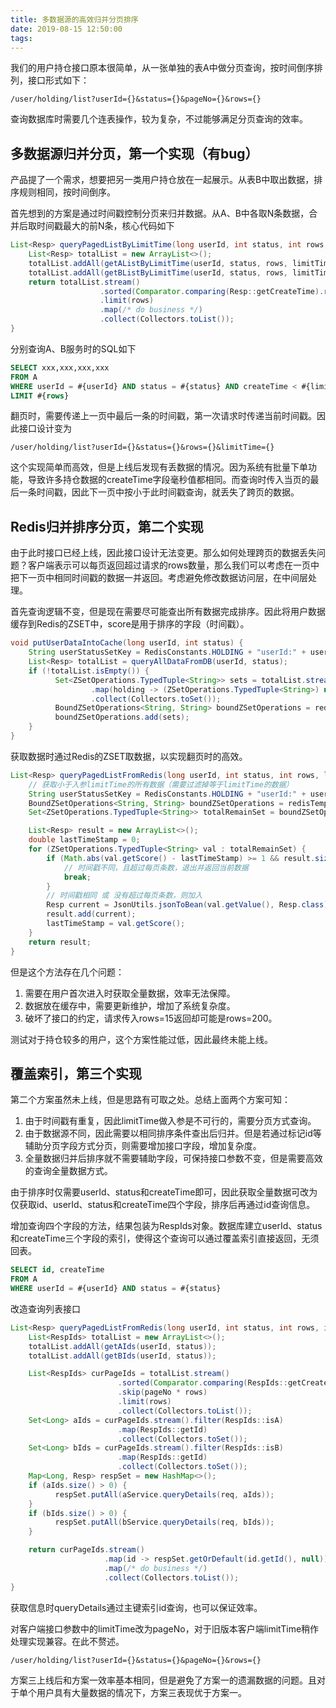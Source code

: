 ```yaml
---
title: 多数据源的高效归并分页排序
date: 2019-08-15 12:50:00
tags:
---
```


我们的用户持仓接口原本很简单，从一张单独的表A中做分页查询，按时间倒序排列，接口形式如下：

```
/user/holding/list?userId={}&status={}&pageNo={}&rows={}
```

查询数据库时需要几个连表操作，较为复杂，不过能够满足分页查询的效率。

## 多数据源归并分页，第一个实现（有bug）

产品提了一个需求，想要把另一类用户持仓放在一起展示。从表B中取出数据，排序规则相同，按时间倒序。

首先想到的方案是通过时间戳控制分页来归并数据。从A、B中各取N条数据，合并后取时间戳最大的前N条，核心代码如下

```java
List<Resp> queryPagedListByLimitTime(long userId, int status, int rows, long limitTime) {
    List<Resp> totalList = new ArrayList<>();
    totalList.addAll(getAListByLimitTime(userId, status, rows, limitTime));
    totalList.addAll(getBListByLimitTime(userId, status, rows, limitTime));
    return totalList.stream()
                    .sorted(Comparator.comparing(Resp::getCreateTime).reversed())
                    .limit(rows)
                    .map(/* do business */)
                    .collect(Collectors.toList());
}
```

分别查询A、B服务时的SQL如下

```sql
SELECT xxx,xxx,xxx,xxx
FROM A
WHERE userId = #{userId} AND status = #{status} AND createTime < #{limitTime}
LIMIT #{rows}
```

翻页时，需要传递上一页中最后一条的时间戳，第一次请求时传递当前时间戳。因此接口设计变为

```
/user/holding/list?userId={}&status={}&rows={}&limitTime={}
```

这个实现简单而高效，但是上线后发现有丢数据的情况。因为系统有批量下单功能，导致许多持仓数据的createTime字段毫秒值都相同。而查询时传入当页的最后一条时间戳，因此下一页中按小于此时间戳查询，就丢失了跨页的数据。

## Redis归并排序分页，第二个实现

由于此时接口已经上线，因此接口设计无法变更。那么如何处理跨页的数据丢失问题？客户端表示可以每页返回超过请求的rows数量，那么我们可以考虑在一页中把下一页中相同时间戳的数据一并返回。考虑避免修改数据访问层，在中间层处理。

首先查询逻辑不变，但是现在需要尽可能查出所有数据完成排序。因此将用户数据缓存到Redis的ZSET中，score是用于排序的字段（时间戳）。
```java
void putUserDataIntoCache(long userId, int status) {
    String userStatusSetKey = RedisConstants.HOLDING + "userId:" + userId + "status:" + status;
    List<Resp> totalList = queryAllDataFromDB(userId, status);
    if (!totalList.isEmpty()) {
          Set<ZSetOperations.TypedTuple<String>> sets = totalList.stream()
                  .map(holding -> (ZSetOperations.TypedTuple<String>) new DefaultTypedTuple<>(JsonUtils.beanToJson(holding), (double) holding.getCreateTime()))
                  .collect(Collectors.toSet());
          BoundZSetOperations<String, String> boundZSetOperations = redisTemplate.boundZSetOps(userStatusSetKey);
          boundZSetOperations.add(sets);
    }
}
```

获取数据时通过Redis的ZSET取数据，以实现翻页时的高效。
```java
List<Resp> queryPagedListFromRedis(long userId, int status, int rows, long limitTime) {
    // 获取小于入参limitTime的所有数据（需要过滤掉等于limitTime的数据）
    String userStatusSetKey = RedisConstants.HOLDING + "userId:" + userId + "status:" + status;
    BoundZSetOperations<String, String> boundZSetOperations = redisTemplate.boundZSetOps(userStatusSetKey);
    Set<ZSetOperations.TypedTuple<String>> totalRemainSet = boundZSetOperations.reverseRangeByScoreWithScores(0, limitTime-1);

    List<Resp> result = new ArrayList<>();
    double lastTimeStamp = 0;
    for (ZSetOperations.TypedTuple<String> val : totalRemainSet) {
        if (Math.abs(val.getScore() - lastTimeStamp) >= 1 && result.size() >= rows) {
            // 时间戳不同，且超过每页条数，退出并返回当前数据
            break;
        }
        // 时间戳相同 或 没有超过每页条数，则加入
        Resp current = JsonUtils.jsonToBean(val.getValue(), Resp.class);
        result.add(current);
        lastTimeStamp = val.getScore();
    }
    return result;
}
```

但是这个方法存在几个问题：
1. 需要在用户首次进入时获取全量数据，效率无法保障。
2. 数据放在缓存中，需要更新维护，增加了系统复杂度。
3. 破坏了接口的约定，请求传入rows=15返回却可能是rows=200。

测试对于持仓较多的用户，这个方案性能过低，因此最终未能上线。

## 覆盖索引，第三个实现
第二个方案虽然未上线，但是思路有可取之处。总结上面两个方案可知：
1. 由于时间戳有重复，因此limitTime做入参是不可行的，需要分页方式查询。
2. 由于数据源不同，因此需要以相同排序条件查出后归并。但是若通过标记id等辅助分页字段方式分页，则需要增加接口字段，增加复杂度。
3. 全量数据归并后排序就不需要辅助字段，可保持接口参数不变，但是需要高效的查询全量数据方式。

由于排序时仅需要userId、status和createTime即可，因此获取全量数据可改为仅获取id、userId、status和createTime四个字段，排序后再通过id查询信息。

增加查询四个字段的方法，结果包装为RespIds对象。数据库建立userId、status和createTime三个字段的索引，使得这个查询可以通过覆盖索引直接返回，无须回表。

```sql
SELECT id, createTime
FROM A
WHERE userId = #{userId} AND status = #{status}
```

改造查询列表接口

```java
List<Resp> queryPagedListFromRedis(long userId, int status, int rows, int pageNo) {
    List<RespIds> totalList = new ArrayList<>();
    totalList.addAll(getAIds(userId, status));
    totalList.addAll(getBIds(userId, status));

    List<RespIds> curPageIds = totalList.stream()
                        .sorted(Comparator.comparing(RespIds::getCreateDateLong).reversed())
                        .skip(pageNo * rows)
                        .limit(rows)
                        .collect(Collectors.toList());
    Set<Long> aIds = curPageIds.stream().filter(RespIds::isA)
                        .map(RespIds::getId)
                        .collect(Collectors.toSet());
    Set<Long> bIds = curPageIds.stream().filter(RespIds::isB)
                        .map(RespIds::getId)
                        .collect(Collectors.toSet());
    Map<Long, Resp> respSet = new HashMap<>();
    if (aIds.size() > 0) {
          respSet.putAll(aService.queryDetails(req, aIds));
    }
    if (bIds.size() > 0) {
          respSet.putAll(bService.queryDetails(req, bIds));
    }

    return curPageIds.stream()
                     .map(id -> respSet.getOrDefault(id.getId(), null))
                     .map(/* do business */)
                     .collect(Collectors.toList());
}
```

获取信息时queryDetails通过主键索引id查询，也可以保证效率。

对客户端接口参数中的limitTime改为pageNo，对于旧版本客户端limitTime稍作处理实现兼容。在此不赘述。

```
/user/holding/list?userId={}&status={}&pageNo={}&rows={}
```

方案三上线后和方案一效率基本相同，但是避免了方案一的遗漏数据的问题。且对于单个用户具有大量数据的情况下，方案三表现优于方案一。
